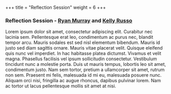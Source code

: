 +++
title = "Reflection Session"
weight = 6
+++

### Reflection Session - [Ryan Murray](https://dehsi2022.netlify.app/background/meettheteam/#ryan-murray) and [Kelly Russo](https://dehsi2022.netlify.app/background/meettheteam/#kelly-russo)

Lorem ipsum dolor sit amet, consectetur adipiscing elit. Curabitur nec lacinia sem. Pellentesque erat leo, condimentum ac purus nec, blandit tempor arcu. Mauris sodales est sed nisl elementum bibendum. Mauris id justo sed diam sagittis ornare. Mauris vitae placerat velit. Quisque eleifend quis nunc vel imperdiet. In hac habitasse platea dictumst. Vivamus et velit magna. Phasellus facilisis vel ipsum sollicitudin consectetur. Vestibulum tincidunt nunc a molestie porta. Duis ut mauris tempus, lobortis leo sit amet, condimentum justo. Nam sem tortor, pretium a ullamcorper sit amet, rutrum non sem. Praesent mi felis, malesuada id mi eu, malesuada posuere nunc. Aliquam orci nisi, fringilla ac augue rhoncus, dapibus pulvinar lorem. Nam ac tortor ut lacus pellentesque mollis sit amet at nisi.